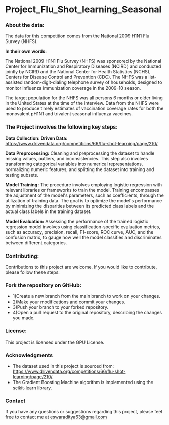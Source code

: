 # Project_Flu_Shot_learning_Seasonal

### About the data:
The data for this competition comes from the National 2009 H1N1 Flu Survey (NHFS).

**In their own words:**

The National 2009 H1N1 Flu Survey (NHFS) was sponsored by the National Center for Immunization and Respiratory Diseases (NCIRD) and conducted jointly by NCIRD and the National Center for Health Statistics (NCHS), Centers for Disease Control and Prevention (CDC). The NHFS was a list-assisted random-digit-dialing telephone survey of households, designed to monitor influenza immunization coverage in the 2009-10 season.

The target population for the NHFS was all persons 6 months or older living in the United States at the time of the interview. Data from the NHFS were used to produce timely estimates of vaccination coverage rates for both the monovalent pH1N1 and trivalent seasonal influenza vaccines.

### The Project involves the following key steps:

**Data Collection: Driven Data:** https://www.drivendata.org/competitions/66/flu-shot-learning/page/210/

**Data Preprocessing:** Cleaning and preprocessing the dataset to handle missing values, outliers, and inconsistencies. This step also involves transforming categorical variables into numerical representations, normalizing numeric features, and splitting the dataset into training and testing subsets.

**Model Training:** The procedure involves employing logistic regression with relevant libraries or frameworks to train the model. Training encompasses the adjustment of the model's parameters, such as coefficients, through the utilization of training data. The goal is to optimize the model's performance by minimizing the disparities between its predicted class labels and the actual class labels in the training dataset.

**Model Evaluation:** Assessing the performance of the trained logistic regression model involves using classification-specific evaluation metrics, such as accuracy, precision, recall, F1-score, ROC curve, AUC, and the confusion matrix, to gauge how well the model classifies and discriminates between different categories.
### Contributing:
Contributions to this project are welcome. If you would like to contribute, please follow these steps:

### Fork the repository on GitHub:
- 1)Create a new branch from the main branch to work on your changes.
- 2)Make your modifications and commit your changes.
- 3)Push your branch to your forked repository.
- 4)Open a pull request to the original repository, describing the changes you made.

### License:
This project is licensed under the GPU License.

### Acknowledgments
- The dataset used in this project is sourced from: https://www.drivendata.org/competitions/66/flu-shot-learning/page/210/
- The Gradient Boosting Machine algorithm is implemented using the scikit-learn library.

### Contact
If you have any questions or suggestions regarding this project, please feel free to contact me at eswaraditya63@gmail.com

